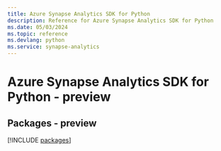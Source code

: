 ```yaml
---
title: Azure Synapse Analytics SDK for Python
description: Reference for Azure Synapse Analytics SDK for Python
ms.date: 05/03/2024
ms.topic: reference
ms.devlang: python
ms.service: synapse-analytics
---
```

# Azure Synapse Analytics SDK for Python - preview
## Packages - preview
[!INCLUDE [packages](synapse-analytics-index.md)]